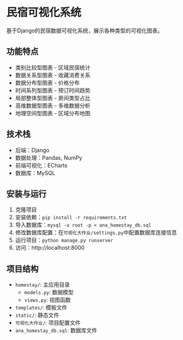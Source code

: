 # 民宿可视化系统

基于Django的民宿数据可视化系统，展示各种类型的可视化图表。

## 功能特点

- 类别比较型图表 - 区域民宿统计
- 数据关系型图表 - 收藏消费关系
- 数据分布型图表 - 价格分布
- 时间系列型图表 - 预订时间趋势
- 局部整体型图表 - 房间类型占比
- 高维数据型图表 - 多维数据分析
- 地理空间型图表 - 区域分布地图

## 技术栈

- 后端：Django
- 数据处理：Pandas, NumPy
- 前端可视化：ECharts
- 数据库：MySQL

## 安装与运行

1. 克隆项目
2. 安装依赖：`pip install -r requirements.txt`
3. 导入数据库：`mysql -u root -p < ana_homestay_db.sql`
4. 修改数据库配置：在`可视化大作业/settings.py`中配置数据库连接信息
5. 运行项目：`python manage.py runserver`
6. 访问：http://localhost:8000

## 项目结构

- `homestay/`: 主应用目录
  - `models.py`: 数据模型
  - `views.py`: 视图函数
- `templates/`: 模板文件
- `static/`: 静态文件
- `可视化大作业/`: 项目配置文件
- `ana_homestay_db.sql`: 数据库文件 
